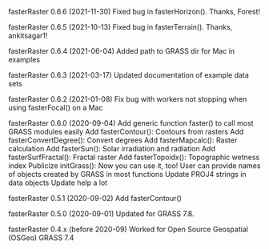 fasterRaster 0.6.6 (2021-11-30)
Fixed bug in fasterHorizon(). Thanks, Forest!

fasterRaster 0.6.5 (2021-10-13)
Fixed bug in fasterTerrain(). Thanks, ankitsagar1!

fasterRaster 0.6.4 (2021-06-04)
Added path to GRASS dir for Mac in examples

fasterRaster 0.6.3 (2021-03-17)
Updated documentation of example data sets

fasterRaster 0.6.2 (2021-01-08)
Fix bug with workers not stopping when using fasterFocal() on a Mac

fasterRaster 0.6.0 (2020-09-04)
Add generic function faster() to call most GRASS modules easily
Add fasterContour(): Contours from rasters
Add fasterConvertDegree(): Convert degrees
Add fasterMapcalc(): Raster calculation
Add fasterSun(): Solar irradiation and radiation
Add fasterSurfFractal(): Fractal raster
Add fasterTopoidx(): Topographic wetness index
Publicize initGrass(): Now you can use it, too!
User can provide names of objects created by GRASS in most functions
Update PROJ4 strings in data objects
Update help a lot

fasterRaster 0.5.1 (2020-09-02)
Add fasterContour()

fasterRaster 0.5.0 (2020-09-01)
Updated for GRASS 7.8.

fasterRaster 0.4.x (before 2020-09)
Worked for Open Source Geospatial (OSGeo) GRASS 7.4
